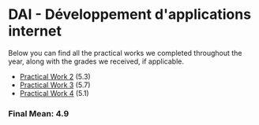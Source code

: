 # DAI - Développement d'applications internet

Below you can find all the practical works we completed throughout the year, along with the grades we received, if applicable.

 - [Practical Work 2](https://github.com/CalvinGraf1/dai/tree/main/pw02) (5.3)
 - [Practical Work 3](https://github.com/CalvinGraf1/dai/tree/main/pw03) (5.7)
 - [Practical Work 4](https://github.com/CalvinGraf1/dai/tree/main/pw04) (5.1)

### Final Mean: **4.9**
